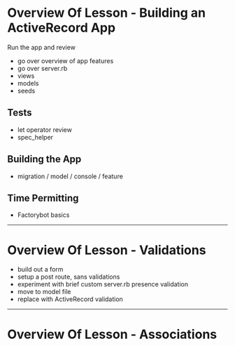 # Overview Of Lesson - Building an ActiveRecord App
Run the app and review
- go over overview of app features
- go over server.rb
- views 
- models 
- seeds

## Tests 
 - let operator review
 - spec_helper


## Building the App
- migration / model / console / feature

## Time Permitting 
- Factorybot basics 

-----------
# Overview Of Lesson - Validations 
- build out a form 
- setup a post route, sans validations 
- experiment with brief custom server.rb presence validation
- move to model file
- replace with ActiveRecord validation 


-----------
# Overview Of Lesson - Associations 
